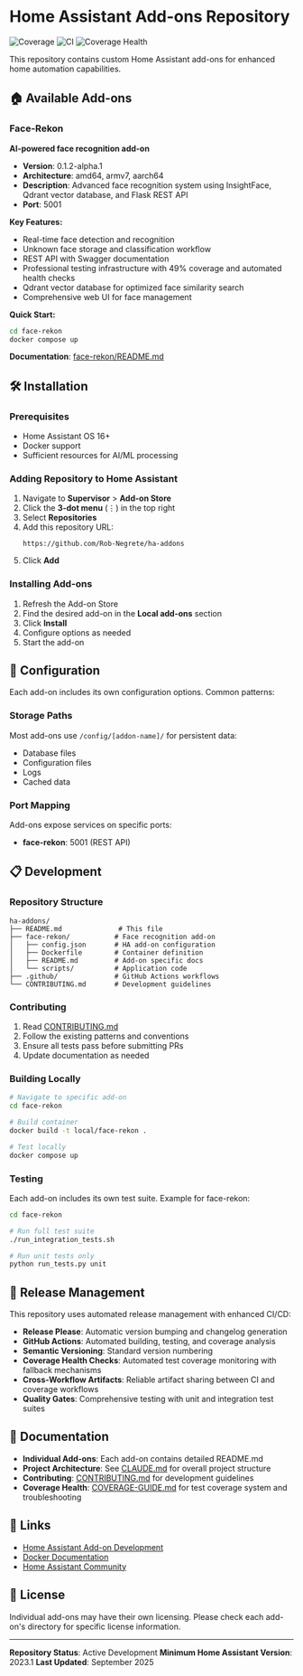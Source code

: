 # Home Assistant Add-ons Repository

![Coverage](https://img.shields.io/badge/coverage-49%25-yellow)
![CI](https://github.com/Rob-Negrete/ha-addons/workflows/CI/badge.svg)
![Coverage Health](https://github.com/Rob-Negrete/ha-addons/workflows/Coverage%20Health%20Check/badge.svg)

This repository contains custom Home Assistant add-ons for enhanced home automation capabilities.

## 🏠 Available Add-ons

### Face-Rekon

**AI-powered face recognition add-on**

- **Version**: 0.1.2-alpha.1
- **Architecture**: amd64, armv7, aarch64
- **Description**: Advanced face recognition system using InsightFace, Qdrant vector database, and Flask REST API
- **Port**: 5001

**Key Features:**

- Real-time face detection and recognition
- Unknown face storage and classification workflow
- REST API with Swagger documentation
- Professional testing infrastructure with 49% coverage and automated health checks
- Qdrant vector database for optimized face similarity search
- Comprehensive web UI for face management

**Quick Start:**

```bash
cd face-rekon
docker compose up
```

**Documentation**: [face-rekon/README.md](./face-rekon/README.md)

## 🛠️ Installation

### Prerequisites

- Home Assistant OS 16+
- Docker support
- Sufficient resources for AI/ML processing

### Adding Repository to Home Assistant

1. Navigate to **Supervisor** > **Add-on Store**
2. Click the **3-dot menu** (⋮) in the top right
3. Select **Repositories**
4. Add this repository URL:
   ```
   https://github.com/Rob-Negrete/ha-addons
   ```
5. Click **Add**

### Installing Add-ons

1. Refresh the Add-on Store
2. Find the desired add-on in the **Local add-ons** section
3. Click **Install**
4. Configure options as needed
5. Start the add-on

## 🔧 Configuration

Each add-on includes its own configuration options. Common patterns:

### Storage Paths

Most add-ons use `/config/[addon-name]/` for persistent data:

- Database files
- Configuration files
- Logs
- Cached data

### Port Mapping

Add-ons expose services on specific ports:

- **face-rekon**: 5001 (REST API)

## 📋 Development

### Repository Structure

```
ha-addons/
├── README.md              # This file
├── face-rekon/           # Face recognition add-on
│   ├── config.json       # HA add-on configuration
│   ├── Dockerfile        # Container definition
│   ├── README.md         # Add-on specific docs
│   └── scripts/          # Application code
├── .github/              # GitHub Actions workflows
└── CONTRIBUTING.md       # Development guidelines
```

### Contributing

1. Read [CONTRIBUTING.md](./CONTRIBUTING.md)
2. Follow the existing patterns and conventions
3. Ensure all tests pass before submitting PRs
4. Update documentation as needed

### Building Locally

```bash
# Navigate to specific add-on
cd face-rekon

# Build container
docker build -t local/face-rekon .

# Test locally
docker compose up
```

### Testing

Each add-on includes its own test suite. Example for face-rekon:

```bash
cd face-rekon

# Run full test suite
./run_integration_tests.sh

# Run unit tests only
python run_tests.py unit
```

## 🚀 Release Management

This repository uses automated release management with enhanced CI/CD:

- **Release Please**: Automatic version bumping and changelog generation
- **GitHub Actions**: Automated building, testing, and coverage analysis
- **Semantic Versioning**: Standard version numbering
- **Coverage Health Checks**: Automated test coverage monitoring with fallback mechanisms
- **Cross-Workflow Artifacts**: Reliable artifact sharing between CI and coverage workflows
- **Quality Gates**: Comprehensive testing with unit and integration test suites

## 📖 Documentation

- **Individual Add-ons**: Each add-on contains detailed README.md
- **Project Architecture**: See [CLAUDE.md](../CLAUDE.md) for overall project structure
- **Contributing**: [CONTRIBUTING.md](./CONTRIBUTING.md) for development guidelines
- **Coverage Health**: [COVERAGE-GUIDE.md](./COVERAGE-GUIDE.md) for test coverage system and troubleshooting

## 🔗 Links

- [Home Assistant Add-on Development](https://developers.home-assistant.io/docs/add-ons/)
- [Docker Documentation](https://docs.docker.com/)
- [Home Assistant Community](https://community.home-assistant.io/)

## 📄 License

Individual add-ons may have their own licensing. Please check each add-on's directory for specific license information.

---

**Repository Status**: Active Development
**Minimum Home Assistant Version**: 2023.1
**Last Updated**: September 2025
